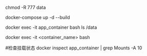 chmod -R 777 data

docker-compose up -d --build

docker exec -it app_container bash
ls /data

docker exec -it <container_name> bash

#检查挂载状态
docker inspect app_container | grep Mounts -A 10
